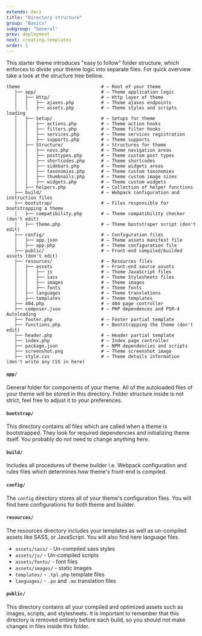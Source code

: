 ```yaml
---
extends: docs
title: "Directory structure"
group: "Basics"
subgroup: "General"
prev: deployment
next: creating-templates
order: 1
---
```


This starter theme introduces "easy to follow" folder structure, which enforces to divide your theme logic into separate files. For quick overview take a look at the structure tree bellow.

```
theme                              # — Root of your theme
   ├── app/                        # — Theme application logic
   │   ├── Http/                   # — Http layer of theme
   │   │   ├── ajaxes.php          # — Theme ajaxes endpoints
   │   │   ├── assets.php          # — Theme styles and scripts loading
   │   ├── Setup/                  # — Setups for theme
   │   │   ├── actions.php         # — Theme action hooks
   │   │   ├── filters.php         # — Theme filter hooks
   │   │   ├── services.php        # — Theme services registration
   │   │   ├── supports.php        # — Theme supports
   │   ├── Structure/              # — Structures for theme
   │   │   ├── navs.php            # — Theme navigation areas
   │   │   ├── posttypes.php       # — Theme custom post types
   │   │   ├── shortcodes.php      # — Theme shortcodes
   │   │   ├── sidebars.php        # — Theme widgets areas
   │   │   ├── taxonomies.php      # — Theme custom taxonomies
   │   │   ├── thumbnails.php      # — Theme custom image sizes
   │   │   ├── widgets.php         # — Theme custom widgets
   │   ├── helpers.php             # — Collection of helper functions
   ├── build/                      # — Webpack configuration and instruction files
   ├── bootstrap/                  # — Files responsible for bootstrapping a theme
   │   ├── compatibility.php       # — Theme compatibility checker (don't edit)
   │   ├── theme.php               # — Theme bootstraper script (don't edit)
   ├── config/                     # — Configuration files
   │   ├── app.json                # — Theme assets manifest file
   │   ├── app.php                 # — Theme configuration file
   ├── public/                     # — Front-end compiled/builded assets (don't edit)
   ├── resources/                  # — Resources files
   │   ├── assets                  # — Front-end source assets
   │   │   ├── js                  # — Theme JavaScript files
   │   │   ├── sass                # — Theme Stylesheets files
   │   │   ├── images              # — Theme images
   │   │   ├── fonts               # — Theme fonts
   │   ├── languages               # — Theme translations
   │   ├── templates               # — Theme templates
   ├── 404.php                     # — 404 page controller
   ├── composer.json               # — PHP dependences and PSR-4 Autoloading
   ├── footer.php                  # — Footer partial template
   ├── functions.php               # — Bootstrapping the theme (don't edit)
   ├── header.php                  # — Header partial template
   ├── index.php                   # — Index page controller
   ├── package.json                # — NPM dependencies and scripts
   ├── screenshot.png              # — Theme screenshot image
   ├── style.css                   # — Theme details information (don't write any CSS in here)
```

#### `app/`

General folder for components of your theme. All of the autoloaded files of your theme will be stored in this directory. Folder structure inside is not strict, feel free to adjust it to your preferences.

#### `bootstrap/`

This directory contains all files which are called when a theme is bootstrapped. They look for required dependencies and initializing theme itself. You probably do not need to change anything here.

#### `build/`

Includes all procedures of theme builder i.e. Webpack configuration and rules files which determines how theme's front-end is compiled.

#### `config/`

The `config` directory stores all of your theme's configuration files. You will find here configurations for both theme and builder.

#### `resources/`

The resources directory includes your templates as well as un-compiled assets like SASS, or JavaScript. You will also find here language files.

- `assets/sass/` - Un-compiled sass styles
- `assets/js/` - Un-compiled scripts
- `assets/fonts/` - font files
- `assets/images/` - static images
- `templates/` - `.tpl.php` template files
- `languages/` - `.po` and `.mo` translation files

#### `public/`

This directory contains all your compiled and optimized assets such as images, scripts, and stylesheets. It is important to remember that this directory is removed entirely before each build, so you should not make changes in files inside this folder.
